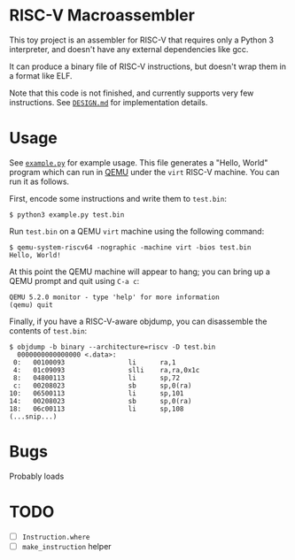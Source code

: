 # RISC-V Macroassembler

This toy project is an assembler for RISC-V that requires only a Python 3
interpreter, and doesn't have any external dependencies like gcc.

It can produce a binary file of RISC-V instructions, but doesn't wrap them in a
format like ELF.

Note that this code is not finished, and currently supports very few instructions.
See [`DESIGN.md`](./DESIGN.md) for implementation details.

# Usage

See [`example.py`](./example.py) for example usage.
This file generates a "Hello, World" program which can run in
[QEMU](https://www.qemu.org/) under the `virt` RISC-V machine.
You can run it as follows.

First, encode some instructions and write them to `test.bin`:

    $ python3 example.py test.bin

Run `test.bin` on a QEMU `virt` machine using the following command:

    $ qemu-system-riscv64 -nographic -machine virt -bios test.bin
    Hello, World!

At this point the QEMU machine will appear to hang; you can bring up a QEMU
prompt and quit using `C-a c`:

    QEMU 5.2.0 monitor - type 'help' for more information
    (qemu) quit

Finally, if you have a RISC-V-aware objdump, you can disassemble the contents of
`test.bin`:

    $ objdump -b binary --architecture=riscv -D test.bin
      0000000000000000 <.data>:
     0:   00100093                li      ra,1
     4:   01c09093                slli    ra,ra,0x1c
     8:   04800113                li      sp,72
     c:   00208023                sb      sp,0(ra)
    10:   06500113                li      sp,101
    14:   00208023                sb      sp,0(ra)
    18:   06c00113                li      sp,108
    (...snip...)

# Bugs

Probably loads

# TODO

- [ ] `Instruction.where`
- [ ] `make_instruction` helper
